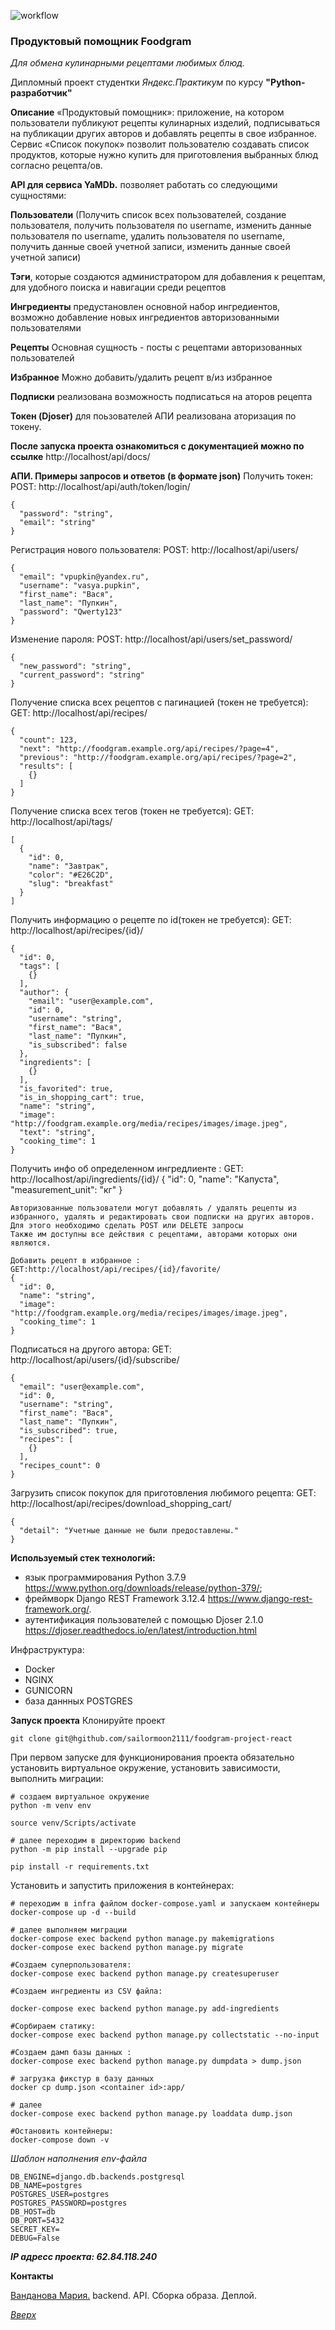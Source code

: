 
<a id="anchor"></a>

![workflow](https://github.com/sailormoon2111/foodgram-project-react/actions/workflows/main.yml/badge.svg?event=push)

### Продуктовый помощник **Foodgram** 
_Для обмена кулинарными рецептами любимых блюд._

Дипломный проект студентки _Яндекс.Практикум_ по курсу **"Python-разработчик"**

**Описание**
«Продуктовый помощник»: приложение, на котором пользователи публикуют рецепты кулинарных изделий, подписываться на публикации других авторов и добавлять рецепты в свое избранное. Сервис «Список покупок» позволит пользователю создавать список продуктов, которые нужно купить для приготовления выбранных блюд согласно рецепта/ов.

**API для сервиса YaMDb.** позволяет работать со следующими сущностями:

**Пользователи** (Получить список всех пользователей, создание пользователя, получить пользователя по username, изменить данные пользователя по username, удалить пользователя по username, получить данные своей учетной записи, изменить данные своей учетной записи)

**Тэги**, которые создаются администратором для добавления к рецептам, для удобного поиска и навигации среди рецептов

**Ингредиенты** предустановлен основной набор ингредиентов, возможно добавление новых ингредиентов авторизованными пользователями 

**Рецепты** Основная сущность - посты с рецептами авторизованных пользователей

**Избранное** Можно добавить/удалить рецепт в/из избранное

**Подписки** реализована возможность подписаться на аторов рецепта

**Токен (Djoser)** для поьзователей АПИ реализована аторизация по токену. 

**После запуска проекта ознакомиться с документацией можно по ссылке** http://localhost/api/docs/

**АПИ. Примеры запросов и ответов (в формате json)**
Получить токен:
POST: http://localhost/api/auth/token/login/
~~~
{
  "password": "string",
  "email": "string"
}
~~~
 Регистрация нового пользователя:
POST: http://localhost/api/users/
~~~
{
  "email": "vpupkin@yandex.ru",
  "username": "vasya.pupkin",
  "first_name": "Вася",
  "last_name": "Пупкин",
  "password": "Qwerty123"
}
~~~
Изменение пароля:
POST: http://localhost/api/users/set_password/
~~~
{
  "new_password": "string",
  "current_password": "string"
}
~~~
Получение списка всех рецептов с пагинацией (токен не требуется):
GET: http://localhost/api/recipes/
~~~
{
  "count": 123,
  "next": "http://foodgram.example.org/api/recipes/?page=4",
  "previous": "http://foodgram.example.org/api/recipes/?page=2",
  "results": [
    {}
  ]
}
~~~
Получение списка всех тегов (токен не требуется):
GET: http://localhost/api/tags/
~~~
[
  {
    "id": 0,
    "name": "Завтрак",
    "color": "#E26C2D",
    "slug": "breakfast"
  }
]
~~~
Получить информацию о рецепте по id(токен не требуется):
GET: http://localhost/api/recipes/{id}/
~~~
{
  "id": 0,
  "tags": [
    {}
  ],
  "author": {
    "email": "user@example.com",
    "id": 0,
    "username": "string",
    "first_name": "Вася",
    "last_name": "Пупкин",
    "is_subscribed": false
  },
  "ingredients": [
    {}
  ],
  "is_favorited": true,
  "is_in_shopping_cart": true,
  "name": "string",
  "image": "http://foodgram.example.org/media/recipes/images/image.jpeg",
  "text": "string",
  "cooking_time": 1
}
~~~
Получить инфо об определенном ингредлиенте :
GET: http://localhost/api/ingredients/{id}/
{
  "id": 0,
  "name": "Капуста",
  "measurement_unit": "кг"
}
~~~
Авторизованные пользователи могут добавлять / удалять рецепты из избранного, удалять и редактировать свои подписки на других авторов. Для этого необходимо сделать POST или DELETE запросы 
Также им доступны все действия с рецептами, авторами которых они являются. 

Добавить рецепт в избранное :
GET:http://localhost/api/recipes/{id}/favorite/
{
  "id": 0,
  "name": "string",
  "image": "http://foodgram.example.org/media/recipes/images/image.jpeg",
  "cooking_time": 1
}
~~~
Подписаться на другого автора:
GET: http://localhost/api/users/{id}/subscribe/
~~~
{
  "email": "user@example.com",
  "id": 0,
  "username": "string",
  "first_name": "Вася",
  "last_name": "Пупкин",
  "is_subscribed": true,
  "recipes": [
    {}
  ],
  "recipes_count": 0
}
~~~

Загрузить список покупок для приготовления любимого рецепта:
GET: http://localhost/api/recipes/download_shopping_cart/
~~~
{
  "detail": "Учетные данные не были предоставлены."
}
~~~

**Используемый стек технологий:**

* язык программирования Python 3.7.9 https://www.python.org/downloads/release/python-379/;
* фреймворк Django REST Framework 3.12.4 https://www.django-rest-framework.org/.
* аутентификация пользователей с помощью Djoser 2.1.0 https://djoser.readthedocs.io/en/latest/introduction.html

Инфраструктура: 
* Docker
* NGINX
* GUNICORN
* база даннных POSTGRES

**Запуск проекта**
Клонируйте проект 

~~~
git clone git@hgithub.com/sailormoon2111/foodgram-project-react
~~~

При первом запуске для функционирования проекта обязательно установить виртуальное окружение, установить зависимости,  выполнить миграции:
```
# создаем виртуальное окружение
python -m venv env

source venv/Scripts/activate
```
```
# далее переходим в директорию backend
python -m pip install --upgrade pip

pip install -r requirements.txt
```
Установить и запустить приложения в контейнерах:

```
# переходим в infra файлом docker-compose.yaml и запускаем контейнеры
docker-compose up -d --build
```
```
# далее выполняем миграции
docker-compose exec backend python manage.py makemigrations
docker-compose exec backend python manage.py migrate
```
```
#Создаем суперпользователя:
docker-compose exec backend python manage.py createsuperuser
```
```
#Создаем ингредиенты из CSV файла:

docker-compose exec backend python manage.py add-ingredients

#Сoрбираем статику:
docker-compose exec backend python manage.py collectstatic --no-input
```
```
#Создаем дамп базы данных :
docker-compose exec backend python manage.py dumpdata > dump.json
```
```
# загрузка фикстур в базу данных
docker cp dump.json <container id>:app/

# далее 
docker-compose exec backend python manage.py loaddata dump.json
```
```
#Остановить контейнеры:
docker-compose down -v
```

_Шаблон наполнения env-файла_

```
DB_ENGINE=django.db.backends.postgresql
DB_NAME=postgres
POSTGRES_USER=postgres
POSTGRES_PASSWORD=postgres
DB_HOST=db
DB_PORT=5432
SECRET_KEY=
DEBUG=False
```
***IP адресс проекта: 62.84.118.240***

**Контакты**


[Ванданова Мария.](https://github.com/sailormoon2111)
backend. API. Сборка образа. Деплой. 


_[Вверх](#anchor)_